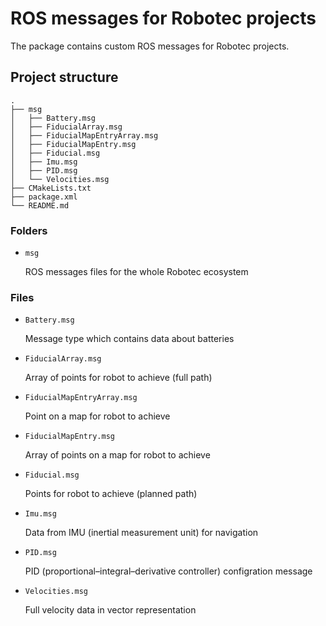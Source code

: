 # ROS messages for Robotec projects
The package contains custom ROS messages for Robotec projects.

## Project structure
```
.
├── msg
│   ├── Battery.msg
│   ├── FiducialArray.msg
│   ├── FiducialMapEntryArray.msg
│   ├── FiducialMapEntry.msg
│   ├── Fiducial.msg
│   ├── Imu.msg
│   ├── PID.msg
│   └── Velocities.msg
├── CMakeLists.txt
├── package.xml
└── README.md
```

### Folders
* `msg`

    ROS messages files for the whole Robotec ecosystem

### Files
* `Battery.msg`

    Message type which contains data about batteries

* `FiducialArray.msg`

    Array of points for robot to achieve (full path)

* `FiducialMapEntryArray.msg`

    Point on a map for robot to achieve

* `FiducialMapEntry.msg`

    Array of points on a map for robot to achieve

* `Fiducial.msg`

    Points for robot to achieve (planned path)

* `Imu.msg`

    Data from IMU (inertial measurement unit) for navigation

* `PID.msg`

    PID (proportional–integral–derivative controller) configration message

* `Velocities.msg`

    Full velocity data in vector representation